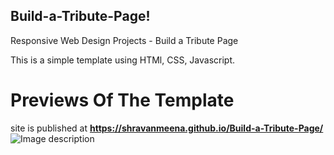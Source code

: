 ## Build-a-Tribute-Page!
Responsive Web Design Projects - Build a Tribute Page


This is a simple template using HTMl, CSS, Javascript.


# Previews Of The Template

site is published at **https://shravanmeena.github.io/Build-a-Tribute-Page/**
![Image description](https://github.com/shravanmeena/Build-a-Tribute-Page/blob/master/xvxc.png)


